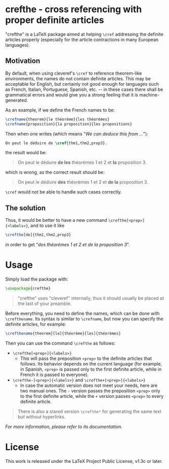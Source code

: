 <!-- Copyright (C) 2021 by Jinwen XU -->

# crefthe - cross referencing with proper definite articles

"crefthe" is a LaTeX package aimed at helping `\cref` addressing the definite articles properly (especially for the article contractions in many European languages).

## Motivation

By default, when using cleveref's `\cref` to reference theorem-like environments, the names do not contain definite articles. This may be acceptable for English, but certainly not good enough for languages such as French, Italian, Portuguese, Spanish, etc. -- in these cases there shall be grammatical errors and would give you a strong feeling that it is machine-generated.

As an example, if we define the French names to be:
```latex
\crefname{theorem}{le théorème}{les théorèmes}
\crefname{proposition}{la proposition}{les propositions}
```
Then when one writes (which means "*We can deduce this from ...*"):
```latex
On peut le déduire de \cref{thm1,thm2,prop3}.
```
the result would be:
> On peut le déduire **de les** théorèmes 1 et 2 et **la** proposition 3.

which is wrong, as the correct result should be:
> On peut le déduire **des** théorèmes 1 et 2 et **de la** proposition 3.

`\cref` would not be able to handle such cases correctly.

## The solution

Thus, it would be better to have a new command `\crefthe[<prep>]{<labels>}`, and to use it like
```latex
\crefthe[de]{thm1,thm2,prop3}
```
in order to get "*des théorèmes 1 et 2 et de la proposition 3*".

# Usage

Simply load the package with:
```latex
\usepackage{crefthe}
```
> "crefthe" uses "cleveref" internally, thus it should usually be placed at the last of your preamble.

Before everything, you need to define the names, which can be done with `\crefthename`. Its syntax is similar to `\crefname`, but now you can specify the definite articles, for example:
```latex
\crefthename{theorem}[le]{théorème}[les]{théorèmes}
```

Then you can use the command `\crefthe` as follows:
- `\crefthe[<prep>]{<labels>}`
   - This will pass the preposition `<prep>` to the definite articles that follows. Its behavior depends on the current language (for example, in Spanish, `<prep>` is passed only to the first definite article, while in French it is passed to everyone).
- `\crefthe-[<prep>]{<labels>}` and `\crefthe+[<prep>]{<labels>}`
   - In case the automatic version does not meet your needs, here are two manual ones. The `-` version passes the preposition `<prep>` only to the first definite article, while the `+` version passes `<prep>` to every definite article.

> There is also a stared version `\crefthe*` for generating the same text but without hyperlinks.

*For more information, please refer to its documentation.*

# License

This work is released under the LaTeX Project Public License, v1.3c or later.
